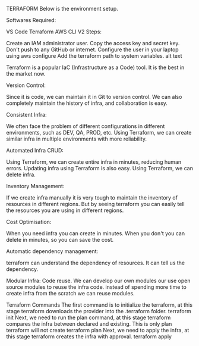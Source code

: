 TERRAFORM
Below is the environment setup.

Softwares Required:

VS Code
Terraform
AWS CLI V2
Steps:

Create an IAM administrator user. Copy the access key and secret key. Don't push to any GitHub or internet.
Configure the user in your laptop using
aws configure
Add the terraform path to system variables.
alt text

Terraform is a popular IaC (Infrastructure as a Code) tool. It is the best in the market now.

Version Control:

Since it is code, we can maintain it in Git to version control. We can also completely maintain the history of infra, and collaboration is easy.

Consistent Infra:

We often face the problem of different configurations in different environments, such as DEV, QA, PROD, etc. Using Terraform, we can create similar infra in multiple environments with more reliability.

Automated Infra CRUD:

Using Terraform, we can create entire infra in minutes, reducing human errors. Updating infra using Terraform is also easy. Using Terraform, we can delete infra.

Inventory Management:

If we create infra manually it is very tough to maintain the inventory of resources in different regions. But by seeing terraform you can easily tell the resources you are using in different regions.

Cost Optimisation:

When you need infra you can create in minutes. When you don't you can delete in minutes, so you can save the cost.

Automatic dependency management:

terraform can understand the dependency of resources. It can tell us the dependency.

Modular Infra:
Code reuse. We can develop our own modules our use open source modules to reuse the infra code. instead of spending more time to create infra from the scratch we can reuse modules.

Terraform Commands
The first command is to initialize the terraform, at this stage terraform downloads the provider into the .terraform folder.
terraform init
Next, we need to run the plan command, at this stage terraform compares the infra between declared and existing. This is only plan terraform will not create
terraform plan
Next, we need to apply the infra, at this stage terraform creates the infra with approval.
terraform apply
